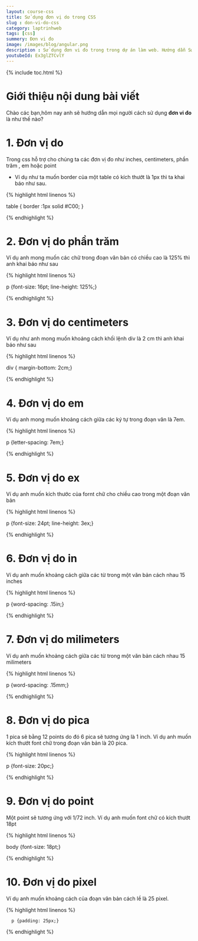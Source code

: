 ```yaml
---
layout: course-css
title: Sử dụng đơn vị do trong CSS  
slug : don-vi-do-css
category: laptrinhweb
tags: [css]
summery: Đơn vi đo  
image: /images/blog/angular.png
description : Sử dụng đơn vi đo trong trong dự án làm web. Hướng dẫn Sử dụng đơn vi đo trong CSS vào dự án web. 
youtubeId: Ex3glZTCvlY
---
```


{% include toc.html %}

# **Giới thiệu nội dung bài viết**

Chào các bạn,hôm nay anh sẽ hướng dẫn mọi người cách sử dụng <b>đơn vi đo</b> là như thế nào?

# **1. Đơn vị do**

Trong css hỗ trợ cho chúng ta các đơn vị đo như inches, centimeters, phần trăm , em hoặc point 

- Ví dụ như ta muốn border của một table có kích thướt là 1px thì ta khai báo như sau.

{% highlight html linenos %}

   table { border :1px solid #C00; }

{% endhighlight %}

# **2. Đơn vị do phần trăm**

Ví dụ anh mong muốn các chữ trong đoạn văn bản có chiều cao là 125% thì anh khai báo như sau

{% highlight html linenos %}

  p {font-size: 16pt; line-height: 125%;}

{% endhighlight %}

# **3. Đơn vị do centimeters**

Ví dụ như anh mong muốn khoảng cách khối lệnh div  là 2 cm thì anh khai báo như sau

{% highlight html linenos %}

div { margin-bottom: 2cm;}

{% endhighlight %}

# **4. Đơn vị do em**

Ví dụ anh mong muốn khoảng cách giữa các ký tự trong đoạn văn là 7em.

{% highlight html linenos %}

p {letter-spacing: 7em;}

{% endhighlight %}

# **5. Đơn vị do ex**

Ví dụ anh muốn kích thước của fornt chữ cho chiều cao trong một đoạn văn bản

{% highlight html linenos %}

p {font-size: 24pt; line-height: 3ex;}

{% endhighlight %}

# **6. Đơn vị do in**

Ví dụ anh muốn khoảng cách giữa các từ trong một văn bản cách nhau 15 inches


{% highlight html linenos %}

p {word-spacing: .15in;}

{% endhighlight %}

# **7. Đơn vị do milimeters**

Ví dụ anh muốn khoảng cách giữa các từ trong một văn bản cách nhau 15 milimeters


{% highlight html linenos %}

p {word-spacing: .15mm;}

{% endhighlight %}

# **8. Đơn vị do pica**

1 pica sẽ bằng 12 points do đó 6 pica sẽ tương ứng là 1 inch. Ví dụ anh muốn kích thướt font chữ trong đoạn văn bản là 20 pica.

{% highlight html linenos %}

p {font-size: 20pc;}

{% endhighlight %}

# **9. Đơn vị do point**

Một point sẽ tương ứng với 1/72 inch. Ví dụ anh muốn font chữ có kích thướt 18pt 

{% highlight html linenos %}

body {font-size: 18pt;}

{% endhighlight %}

# **10. Đơn vị do pixel**

Ví dụ anh muốn khoảng cách của đoạn văn bản cách lề là 25 pixel.

{% highlight html linenos %}

      p {padding: 25px;}

{% endhighlight %}







